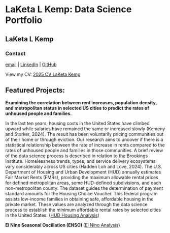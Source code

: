 # LaKeta L Kemp: Data Science Portfolio
## LaKeta L Kemp
### Contact
[email](laketa.kemp@gmail.com) | [LinkedIn](linkedin.com/in/laketalkemp/)	| [GitHub](https://laketalkemp.github.io/)

View my CV: [2025 CV LaKeta Kemp](MyDigitalResume.html)

## Featured Projects:
<b>Examining the correlation between rent increases, population density, and metropolitan status in selected US cities to predict the rates of unhoused people and families.</b>

In the last ten years, housing costs in the United States have climbed upward while salaries have remained the same or increased slowly (Kemeny and Storker, 2024). The result has been voluntarily pricing communities out of their home or through eviction. Our research aims to uncover if there is a statistical relationship between the rate of increase in rents compared to the rates of unhoused people and families in those communities. A brief review of the data science process is described in relation to the Brookings Institute. Homelessness trends, types, and service delivery ecosystems vary considerably across US cities (Hadden Loh and Love, 2024). The U.S. Department of Housing and Urban Development (HUD) annually estimates Fair Market Rents (FMRs), providing the maximum allowable rental prices for defined metropolitan areas, some HUD-defined subdivisions, and each non-metropolitan county. The dataset guides the determination of payment standard amounts for the Housing Choice Voucher. This federal program assists low-income families in obtaining safe, affordable housing in the private market. These values are analyzed through the data science process to establish the minimum affordable rental rates by selected cities in the United States.
([HUD Housing Analysis](https://github.com/laketalkemp/HU-DATA-200/blob/main/HUDHousing.md))

<b>El Nino Seasonal Oscillation (ENSO) </b>
([El Nino Analysis](https://github.com/laketalkemp/laketalkemp.github.io/blob/158ad5fd2be564f0bfeb3e35e664b438a71e50f3/El%20Nino%20DataAnalysisProjectNotebook.md))
